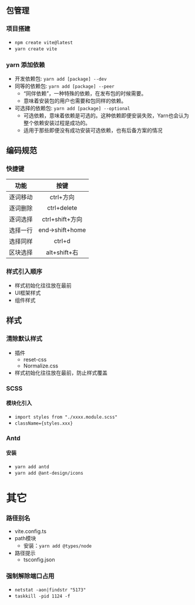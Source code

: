 ## 包管理
### 项目搭建
- `npm create vite@latest`
- `yarn create vite`
### yarn 添加依赖
- 开发依赖包: `yarn add [package] --dev`
- 同等的依赖包: `yarn add [package] --peer`
  - “同伴依赖”，一种特殊的依赖，在发布包的时候需要。
  - 意味着安装包的用户也需要和包同样的依赖。
- 可选择的依赖包: `yarn add [package] --optional`
  - 可选依赖，意味着依赖是可选的。这种依赖即便安装失败，Yarn也会认为整个依赖安装过程是成功的。
  - 适用于那些即便没有成功安装可选依赖，也有后备方案的情况

## 编码规范
### 快捷键
| 功能 | 按键 |
| :---: | :---: |
逐词移动 | ctrl+方向
逐词删除 | ctrl+delete
逐词选择 | ctrl+shift+方向
选择一行 | end->shift+home
选择同样 | ctrl+d
区块选择 | alt+shift+右
### 样式引入顺序
- 样式初始化往往放在最前
- UI框架样式
- 组件样式

## 样式
### 清除默认样式
- 插件
  - reset-css
  - Normalize.css
- 样式初始化往往放在最前，防止样式覆盖
### SCSS
#### 模块化引入
- `import styles from "./xxxx.module.scss"`
- `className={styles.xxx}`
### Antd
#### 安装
- `yarn add antd`
- `yarn add @ant-design/icons`

# 其它
### 路径别名
- vite.config.ts
- path模块
  - 安装：`yarn add @types/node`
- 路径提示
  - tsconfig.json
### 强制解除端口占用
- `netstat -aon|findstr "5173"`
- `taskkill -pid 1124 -f`
